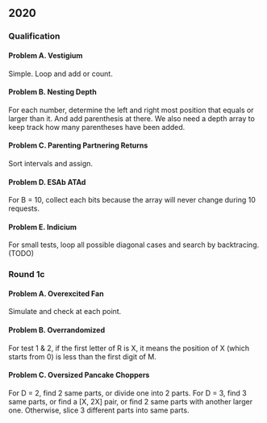 ## 2020

### Qualification

#### Problem A. Vestigium

Simple. Loop and add or count.

#### Problem B. Nesting Depth

For each number, determine the left and right most position that equals or larger than it. And add parenthesis at there. We also need a depth array to keep track how many parentheses have been added.

#### Problem C. Parenting Partnering Returns

Sort intervals and assign.

#### Problem D. ESAb ATAd

For B = 10, collect each bits because the array will never change during 10 requests.

#### Problem E. Indicium

For small tests, loop all possible diagonal cases and search by backtracing.
(TODO)

### Round 1c

#### Problem A. Overexcited Fan

Simulate and check at each point.

#### Problem B. Overrandomized

For test 1 & 2, if the first letter of R is X, it means the position of X (which starts from 0) is less than the first digit of M.

#### Problem C. Oversized Pancake Choppers

For D = 2, find 2 same parts, or divide one into 2 parts.
For D = 3, find 3 same parts, or find a [X, 2X] pair, or find 2 same parts with another larger one. Otherwise, slice 3 different parts into same parts.
